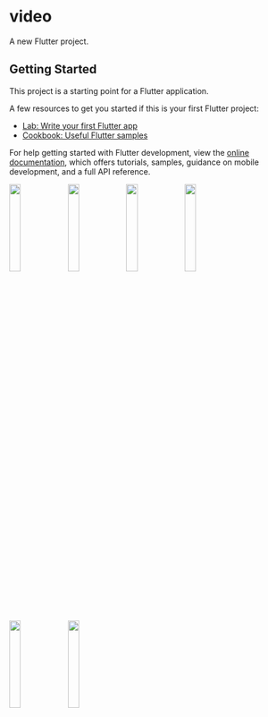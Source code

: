 # video

A new Flutter project.

## Getting Started

This project is a starting point for a Flutter application.

A few resources to get you started if this is your first Flutter project:

- [Lab: Write your first Flutter app](https://docs.flutter.dev/get-started/codelab)
- [Cookbook: Useful Flutter samples](https://docs.flutter.dev/cookbook)

For help getting started with Flutter development, view the
[online documentation](https://docs.flutter.dev/), which offers tutorials,
samples, guidance on mobile development, and a full API reference.



<p>
  <img src="https://user-images.githubusercontent.com/113762162/228116801-4cf4ba0c-f223-4e3e-a2f1-35e27111593b.png" hight="20%" width="20%">
  <img src="https://user-images.githubusercontent.com/113762162/228116833-2f780aa5-2110-4b73-b520-8e3de964b59b.png" hight="20%" width="20%">
  <img src="https://user-images.githubusercontent.com/113762162/228116842-8fae3ce9-7880-41e2-ad6a-3e6114fdf223.png" hight="20%" width="20%">
  <img src="https://user-images.githubusercontent.com/113762162/228116863-d65f8d58-8d5c-4dd9-9bea-378c1df5b866.png" hight="20%" width="20%">
  <img src="https://user-images.githubusercontent.com/113762162/228116875-797e4ccb-80e1-4003-93c9-f2a6ce260afb.png" hight="20%" width="20%">
  <img src="https://user-images.githubusercontent.com/113762162/228116887-30828533-6714-4f0b-a053-27199394b0b0.png" hight="20%" width="20%">
</p>

